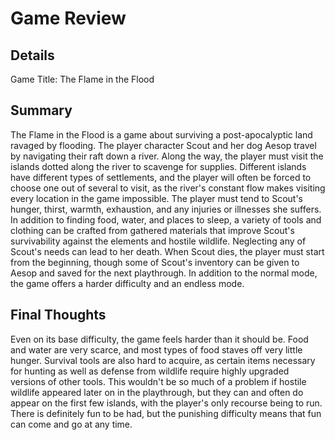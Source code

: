 # Game Review

## Details
Game Title: The Flame in the Flood
## Summary
The Flame in the Flood is a game about surviving a post-apocalyptic land ravaged by flooding.
The player character Scout and her dog Aesop travel by navigating their raft down a river.
Along the way, the player must visit the islands dotted along the river to scavenge for supplies.
Different islands have different types of settlements, and the player will often be forced to choose one out of several to visit, as the river's constant flow makes visiting every location in the game impossible.
The player must tend to Scout's hunger, thirst, warmth, exhaustion, and any injuries or illnesses she suffers.
In addition to finding food, water, and places to sleep, a variety of tools and clothing can be crafted from gathered materials that improve Scout's survivability against the elements and hostile wildlife.
Neglecting any of Scout's needs can lead to her death.
When Scout dies, the player must start from the beginning, though some of Scout's inventory can be given to Aesop and saved for the next playthrough.
In addition to the normal mode, the game offers a harder difficulty and an endless mode.
## Final Thoughts
Even on its base difficulty, the game feels harder than it should be.
Food and water are very scarce, and most types of food staves off very little hunger.
Survival tools are also hard to acquire, as certain items necessary for hunting as well as defense from wildlife require highly upgraded versions of other tools.
This wouldn't be so much of a problem if hostile wildlife appeared later on in the playthrough, but they can and often do appear on the first few islands, with the player's only recourse being to run.
There is definitely fun to be had, but the punishing difficulty means that fun can come and go at any time.
